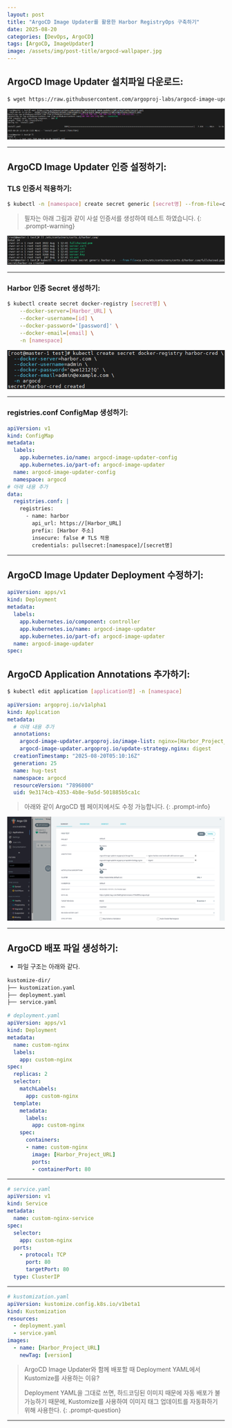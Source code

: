 ```yaml
---
layout: post
title: "ArgoCD Image Updater를 활용한 Harbor RegistryOps 구축하기"
date: 2025-08-20
categories: [DevOps, ArgoCD]
tags: [ArgoCD, ImageUpdater]
image: /assets/img/post-title/argocd-wallpaper.jpg
---
```


## ArgoCD Image Updater 설치파일 다운로드:

```bash
$ wget https://raw.githubusercontent.com/argoproj-labs/argocd-image-updater/stable/manifests/install.yaml
```

![argo-image-updater manifest 다운로드](/assets/img/post/ArgoCD/argo-image-updater%20manifest%20다운로드.png)

---

## ArgoCD Image Updater 인증 설정하기:
### TLS 인증서 적용하기:

```bash
$ kubectl -n [namespace] create secret generic [secret명] --from-file=ca.crt=[인증서 경로]
```

> 필자는 아래 그림과 같이 사설 인증서를 생성하여 테스트 하였습니다.
{: .prompt-warning}

![argo-image-updater TLS 인증서 secret 생성](/assets/img/post/ArgoCD/argo-image-updater%20TLS%20인증서%20secret%20생성.png)

---

### Harbor 인증 Secret 생성하기:

```bash
$ kubectl create secret docker-registry [secret명] \
    --docker-server=[Harbor_URL] \
    --docker-username=[id] \
    --docker-password='[password]' \
    --docker-email=[email] \
    -n [namespace]
```

![argo-image-updater harbor 인증 secret 생성](/assets/img/post/ArgoCD/argo-image-updater%20harbor%20인증%20secret%20생성.png)

---

### registries.conf ConfigMap 생성하기:

```yaml
apiVersion: v1
kind: ConfigMap
metadata:
  labels:
    app.kubernetes.io/name: argocd-image-updater-config
    app.kubernetes.io/part-of: argocd-image-updater
  name: argocd-image-updater-config
  namespace: argocd
# 아래 내용 추가
data:
  registries.conf: |
    registries:
      - name: harbor
        api_url: https://[Harbor_URL]
        prefix: [Harbor 주소]
        insecure: false # TLS 적용
        credentials: pullsecret:[namespace]/[secret명]
```

---

## ArgoCD Image Updater Deployment 수정하기:

```yaml
apiVersion: apps/v1
kind: Deployment
metadata:
  labels:
    app.kubernetes.io/component: controller
    app.kubernetes.io/name: argocd-image-updater
    app.kubernetes.io/part-of: argocd-image-updater
  name: argocd-image-updater
spec:

```

## ArgoCD Application Annotations 추가하기:

```bash
$ kubectl edit application [application명] -n [namespace]
```

```yaml
apiVersion: argoproj.io/v1alpha1
kind: Application
metadata:
  # 아래 내용 추가
  annotations:
    argocd-image-updater.argoproj.io/image-list: nginx=[Harbor_Project_URL]
    argocd-image-updater.argoproj.io/update-strategy.nginx: digest
  creationTimestamp: "2025-08-20T05:10:16Z"
  generation: 25
  name: hug-test
  namespace: argocd
  resourceVersion: "7896800"
  uid: 9e3174cb-4353-4b8e-9a5d-501885b5ca1c
```

> 아래와 같이 ArgoCD 웹 페이지에서도 수정 가능합니다.
{: .prompt-info}

![argocd application annotations 웹에서 추가](/assets/img/post/ArgoCD/argocd%20application%20annotations%20웹에서%20추가.png)

---

## ArgoCD 배포 파일 생성하기:

- 파일 구조는 아래와 같다.

```bash
kustomize-dir/
├── kustomization.yaml
├── deployment.yaml
├── service.yaml
```

```yaml
# deployment.yaml
apiVersion: apps/v1
kind: Deployment
metadata:
  name: custom-nginx
  labels:
    app: custom-nginx
spec:
  replicas: 2
  selector:
    matchLabels:
      app: custom-nginx
  template:
    metadata:
      labels:
        app: custom-nginx
    spec:
      containers:
      - name: custom-nginx
        image: [Harbor_Project_URL]
        ports:
        - containerPort: 80
```

---

```yaml
# service.yaml
apiVersion: v1
kind: Service
metadata:
  name: custom-nginx-service
spec:
  selector:
    app: custom-nginx
  ports:
    - protocol: TCP
      port: 80
      targetPort: 80
  type: ClusterIP
```

---

```yaml
# kustomization.yaml
apiVersion: kustomize.config.k8s.io/v1beta1
kind: Kustomization
resources:
  - deployment.yaml
  - service.yaml
images:
  - name: [Harbor_Project_URL]
    newTag: [version]
```

> ArgoCD Image Updater와 함께 배포할 때 Deployment YAML에서 Kustomize를 사용하는 이유?
>
> Deployment YAML을 그대로 쓰면, 하드코딩된 이미지 때문에 자동 배포가 불가능하기 때문에, Kustomize를 사용하여 이미지 태그 업데이트를 자동화하기 위해 사용한다. 
{: .prompt-question}

---
